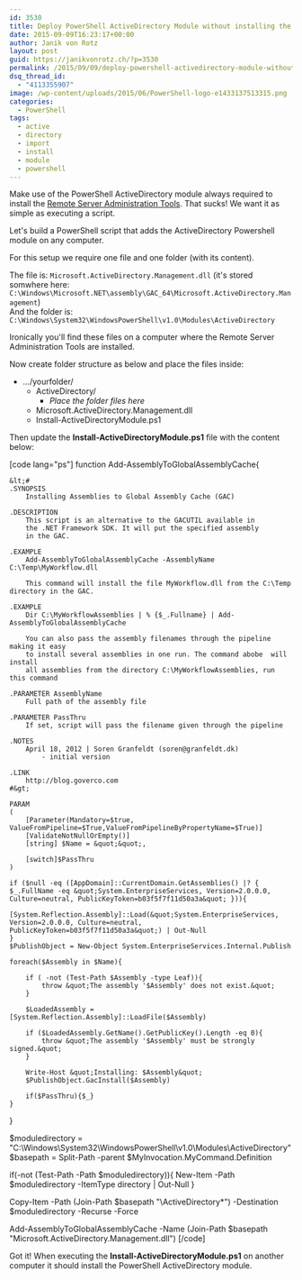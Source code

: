 ```yaml
---
id: 3530
title: Deploy PowerShell ActiveDirectory Module without installing the remote server tools
date: 2015-09-09T16:23:17+00:00
author: Janik von Rotz
layout: post
guid: https://janikvonrotz.ch/?p=3530
permalink: /2015/09/09/deploy-powershell-activedirectory-module-without-installing-the-remote-server-tools/
dsq_thread_id:
  - "4113355907"
image: /wp-content/uploads/2015/06/PowerShell-logo-e1433137513315.png
categories:
  - PowerShell
tags:
  - active
  - directory
  - import
  - install
  - module
  - powershell
---
```

Make use of the PowerShell ActiveDirectory module always required to install the [Remote Server Administration Tools](http://www.microsoft.com/en-us/download/details.aspx?id=7887).
That sucks! We want it as simple as executing a script. 
<!--more-->
Let's build a PowerShell script that adds the ActiveDirectory Powershell module on any computer.

For this setup we require one file and one folder (with its content).

The file is: `Microsoft.ActiveDirectory.Management.dll` (it's stored somwhere here: `C:\Windows\Microsoft.NET\assembly\GAC_64\Microsoft.ActiveDirectory.Management`)  
And the folder is: `C:\Windows\System32\WindowsPowerShell\v1.0\Modules\ActiveDirectory` 

Ironically you'll find these files on a computer where the Remote Server Administration Tools are installed.

Now create folder structure as below and place the files inside:

* .../yourfolder/
  * ActiveDirectory/
     * *Place the folder files here*
  * Microsoft.ActiveDirectory.Management.dll
  * Install-ActiveDirectoryModule.ps1

Then update the **Install-ActiveDirectoryModule.ps1** file with the content below:

[code lang="ps"]
function Add-AssemblyToGlobalAssemblyCache{

    &lt;#
    .SYNOPSIS 
	    Installing Assemblies to Global Assembly Cache (GAC)

    .DESCRIPTION 
	    This script is an alternative to the GACUTIL available in 
	    the .NET Framework SDK. It will put the specified assembly
	    in the GAC.

    .EXAMPLE
        Add-AssemblyToGlobalAssemblyCache -AssemblyName C:\Temp\MyWorkflow.dll
    
        This command will install the file MyWorkflow.dll from the C:\Temp directory in the GAC.

    .EXAMPLE
        Dir C:\MyWorkflowAssemblies | % {$_.Fullname} | Add-AssemblyToGlobalAssemblyCache
    
        You can also pass the assembly filenames through the pipeline making it easy
        to install several assemblies in one run. The command abobe  will install 
        all assemblies from the directory C:\MyWorkflowAssemblies, run this command

    .PARAMETER AssemblyName
	    Full path of the assembly file

    .PARAMETER PassThru
        If set, script will pass the filename given through the pipeline    

    .NOTES 
	    April 18, 2012 | Soren Granfeldt (soren@granfeldt.dk) 
		    - initial version

    .LINK 
        http://blog.goverco.com
    #&gt;

    PARAM
    (
	    [Parameter(Mandatory=$true, ValueFromPipeline=$True,ValueFromPipelineByPropertyName=$True)]
	    [ValidateNotNullOrEmpty()]
	    [string] $Name = &quot;&quot;,

	    [switch]$PassThru
    )
 
	if ($null -eq ([AppDomain]::CurrentDomain.GetAssemblies() |? { $_.FullName -eq &quot;System.EnterpriseServices, Version=2.0.0.0, Culture=neutral, PublicKeyToken=b03f5f7f11d50a3a&quot; })){
		[System.Reflection.Assembly]::Load(&quot;System.EnterpriseServices, Version=2.0.0.0, Culture=neutral, PublicKeyToken=b03f5f7f11d50a3a&quot;) | Out-Null
	}
	$PublishObject = New-Object System.EnterpriseServices.Internal.Publish
           
	foreach($Assembly in $Name){

        if ( -not (Test-Path $Assembly -type Leaf)){
            throw &quot;The assembly '$Assembly' does not exist.&quot;
        }

        $LoadedAssembly = [System.Reflection.Assembly]::LoadFile($Assembly)

        if ($LoadedAssembly.GetName().GetPublicKey().Length -eq 0){
            throw &quot;The assembly '$Assembly' must be strongly signed.&quot;
        }
          
        Write-Host &quot;Installing: $Assembly&quot;
        $PublishObject.GacInstall($Assembly)

        if($PassThru){$_}
    }
}

$moduledirectory = &quot;C:\Windows\System32\WindowsPowerShell\v1.0\Modules\ActiveDirectory&quot;
$basepath = Split-Path -parent $MyInvocation.MyCommand.Definition

if(-not (Test-Path -Path $moduledirectory)){
    New-Item -Path $moduledirectory -ItemType directory | Out-Null
}

Copy-Item -Path (Join-Path $basepath &quot;\ActiveDirectory\*&quot;) -Destination $moduledirectory -Recurse -Force

Add-AssemblyToGlobalAssemblyCache -Name (Join-Path $basepath &quot;Microsoft.ActiveDirectory.Management.dll&quot;)
[/code]

Got it! When executing the **Install-ActiveDirectoryModule.ps1** on another computer it should install the PowerShell ActiveDirectory module.